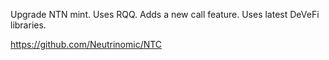 
Upgrade NTN mint. Uses RQQ. Adds a new call feature. Uses latest DeVeFi libraries.


https://github.com/Neutrinomic/NTC